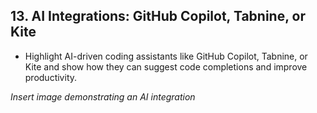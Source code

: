 ## 13. AI Integrations: GitHub Copilot, Tabnine, or Kite

- Highlight AI-driven coding assistants like GitHub Copilot, Tabnine, or Kite and show how they can suggest code completions and improve productivity.

*Insert image demonstrating an AI integration*
